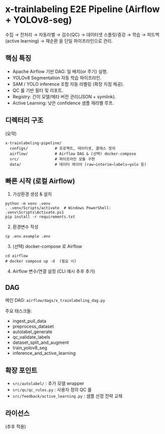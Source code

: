 # x-trainlabeling E2E Pipeline (Airflow + YOLOv8-seg)

수집 → 전처리 → 자동라벨 → 검수(QC) → 데이터셋 스플릿/증강 → 학습 → 피드백(active learning) → 재순환 을 단일 파이프라인으로 관리.

## 핵심 특징
- Apache Airflow 기반 DAG: 일 배치(or 주기) 실행.
- YOLOv8 Segmentation 자동 학습 파이프라인.
- SAM / YOLO inference 조합 자동 라벨링 (확장 지점 제공).
- QC 룰 기반 필터 및 리포트.
- Registry: 간이 모델/메타 버전 관리(JSON + symlink).
- Active Learning: 낮은 confidence 샘플 재라벨 루프.

## 디렉터리 구조
(요약)
```
x-trainlabeling-pipeline/
  configs/            # 프로젝트, 데이터셋, 클래스 정의
  airflow/            # Airflow DAG & (선택) docker-compose
  src/                # 파이프라인 모듈 구현
  data/               # 데이터 레이어 (raw→interim→labels→yolo 등)
```

## 빠른 시작 (로컬 Airflow)
1. 가상환경 생성 & 설치
```
python -m venv .venv
. .venv/Scripts/activate  # Windows PowerShell: .venv\Scripts\Activate.ps1
pip install -r requirements.txt
```
2. 환경변수 작성
```
cp .env.example .env
```
3. (선택) docker-compose 로 Airflow
```
cd airflow
# docker compose up -d  (필요 시)
```
4. Airflow 변수/연결 설정 (CLI 예시 추후 추가)

## DAG
메인 DAG: `airflow/dags/x_trainlabeling_dag.py`

주요 태스크들:
- ingest_pull_data
- preprocess_dataset
- autolabel_generate
- qc_validate_labels
- dataset_split_and_augment
- train_yolov8_seg
- inference_and_active_learning

## 확장 포인트
- `src/autolabel/` : 추가 모델 wrapper
- `src/qc/qc_rules.py` : 사용자 정의 QC 룰
- `src/feedback/active_learning.py` : 샘플 선정 전략 교체

## 라이선스
(추후 적용)
